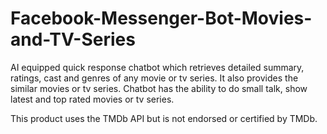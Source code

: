 # Facebook-Messenger-Bot-Movies-and-TV-Series
AI equipped quick response chatbot which retrieves detailed summary, ratings, cast and genres of any movie or tv series. It also provides the similar movies or tv series. Chatbot has the ability to do small talk, show latest and top rated movies or tv series.

This product uses the TMDb API but is not endorsed or certified by TMDb.
